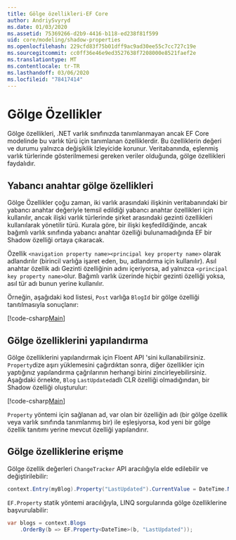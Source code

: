 ```yaml
---
title: Gölge özellikleri-EF Core
author: AndriySvyryd
ms.date: 01/03/2020
ms.assetid: 75369266-d2b9-4416-b118-ed238f81f599
uid: core/modeling/shadow-properties
ms.openlocfilehash: 229cfd83f75b01dff9ac9ad30ee55c7cc727c19e
ms.sourcegitcommit: cc0ff36e46e9ed3527638f7208000e8521faef2e
ms.translationtype: MT
ms.contentlocale: tr-TR
ms.lasthandoff: 03/06/2020
ms.locfileid: "78417414"
---
```

# <a name="shadow-properties"></a>Gölge Özellikler

Gölge özellikleri, .NET varlık sınıfınızda tanımlanmayan ancak EF Core modelinde bu varlık türü için tanımlanan özelliklerdir. Bu özelliklerin değeri ve durumu yalnızca değişiklik Izleyicide korunur. Veritabanında, eşlenmiş varlık türlerinde gösterilmemesi gereken veriler olduğunda, gölge özellikleri faydalıdır.

## <a name="foreign-key-shadow-properties"></a>Yabancı anahtar gölge özellikleri

Gölge Özellikler çoğu zaman, iki varlık arasındaki ilişkinin veritabanındaki bir yabancı anahtar değeriyle temsil edildiği yabancı anahtar özellikleri için kullanılır, ancak ilişki varlık türlerinde şirket arasındaki gezinti özellikleri kullanılarak yönetilir türü. Kurala göre, bir ilişki keşfedildiğinde, ancak bağımlı varlık sınıfında yabancı anahtar özelliği bulunamadığında EF bir Shadow özelliği ortaya çıkaracak.

Özellik `<navigation property name><principal key property name>` olarak adlandırılır (birincil varlığa işaret eden, bu, adlandırma için kullanılır). Asıl anahtar özellik adı Gezinti özelliğinin adını içeriyorsa, ad yalnızca `<principal key property name>`olur. Bağımlı varlık üzerinde hiçbir gezinti özelliği yoksa, asıl tür adı bunun yerine kullanılır.

Örneğin, aşağıdaki kod listesi, `Post` varlığa `BlogId` bir gölge özelliği tanıtılmasıyla sonuçlanır:

[!code-csharp[Main](../../../samples/core/Modeling/Conventions/ShadowForeignKey.cs?name=Conventions&highlight=21-23)]

## <a name="configuring-shadow-properties"></a>Gölge özelliklerini yapılandırma

Gölge özelliklerini yapılandırmak için Floent API 'sini kullanabilirsiniz. `Property`dize aşırı yüklemesini çağırdıktan sonra, diğer özellikler için yaptığınız yapılandırma çağrılarının herhangi birini zincirleyebilirsiniz. Aşağıdaki örnekte, `Blog` `LastUpdated`adlı CLR özelliği olmadığından, bir Shadow özelliği oluşturulur:

[!code-csharp[Main](../../../samples/core/Modeling/FluentAPI/ShadowProperty.cs?name=ShadowProperty&highlight=8)]

`Property` yöntemi için sağlanan ad, var olan bir özelliğin adı (bir gölge özellik veya varlık sınıfında tanımlanmış bir) ile eşleşiyorsa, kod yeni bir gölge özellik tanıtımı yerine mevcut özelliği yapılandırır.

## <a name="accessing-shadow-properties"></a>Gölge özelliklerine erişme

Gölge özellik değerleri `ChangeTracker` API aracılığıyla elde edilebilir ve değiştirilebilir:

``` csharp
context.Entry(myBlog).Property("LastUpdated").CurrentValue = DateTime.Now;
```

`EF.Property` statik yöntemi aracılığıyla, LINQ sorgularında gölge özelliklerine başvurulabilir:

``` csharp
var blogs = context.Blogs
    .OrderBy(b => EF.Property<DateTime>(b, "LastUpdated"));
```
